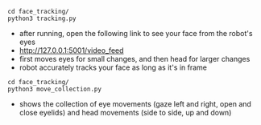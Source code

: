```
cd face_tracking/
python3 tracking.py 
```
- after running, open the following link to see your face from the robot's eyes
- http://127.0.0.1:5001/video_feed
- first moves eyes for small changes, and then head for larger changes
- robot accurately tracks your face as long as it's in frame

```
cd face_tracking/
python3 move_collection.py 
```
- shows the collection of eye movements (gaze left and right, open and close eyelids) and head movements (side to side, up and down)